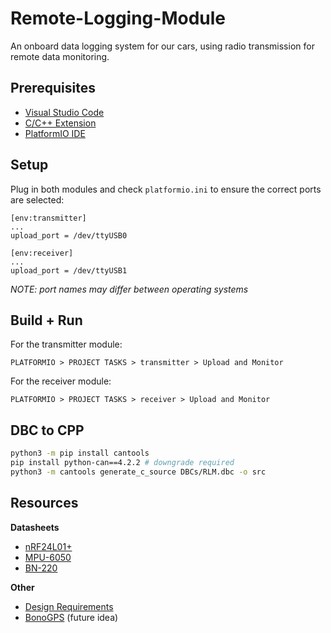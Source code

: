 # Remote-Logging-Module

An onboard data logging system for our cars, using radio transmission for remote data monitoring.

## Prerequisites

- [Visual Studio Code](https://code.visualstudio.com/download)
- [C/C++ Extension](https://marketplace.visualstudio.com/items?itemName=ms-vscode.cpptools)
- [PlatformIO IDE](https://marketplace.visualstudio.com/items?itemName=platformio.platformio-ide)

## Setup

Plug in both modules and check `platformio.ini` to ensure the correct ports are selected:

```
[env:transmitter]
...
upload_port = /dev/ttyUSB0

[env:receiver]
...
upload_port = /dev/ttyUSB1
```

_NOTE: port names may differ between operating systems_

## Build + Run

For the transmitter module:

`PLATFORMIO > PROJECT TASKS > transmitter > Upload and Monitor`

For the receiver module:

`PLATFORMIO > PROJECT TASKS > receiver > Upload and Monitor`

## DBC to CPP

```bash
python3 -m pip install cantools
pip install python-can==4.2.2 # downgrade required
python3 -m cantools generate_c_source DBCs/RLM.dbc -o src
```

## Resources

**Datasheets**

- [nRF24L01+](https://www.sparkfun.com/datasheets/Components/SMD/nRF24L01Pluss_Preliminary_Product_Specification_v1_0.pdf)
- [MPU-6050](https://cdn.sparkfun.com/datasheets/Sensors/Accelerometers/RM-MPU-6000A.pdf)
- [BN-220](https://files.banggood.com/2016/11/BN-220%20GPS+Antenna%20datasheet.pdf)

**Other**

- [Design Requirements](https://uoguelphca-my.sharepoint.com/:w:/r/personal/ugracing_uoguelph_ca/_layouts/15/Doc.aspx?sourcedoc=%7B7C1A61FF-9C05-44D4-A12C-FCA501E7928A%7D&file=Remote%20Data%20Logger%20Design%20Requirements.docx&action=default&mobileredirect=true&DefaultItemOpen=1&web=1)
- [BonoGPS](https://github.com/renatobo/bonogps) (future idea)
